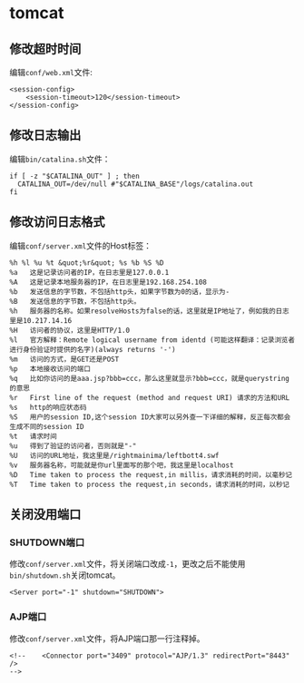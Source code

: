 # tomcat

## 修改超时时间

编辑`conf/web.xml`文件:

```
<session-config>
	<session-timeout>120</session-timeout>
</session-config>
```

## 修改日志输出

编辑`bin/catalina.sh`文件：

```
if [ -z "$CATALINA_OUT" ] ; then
  CATALINA_OUT=/dev/null #"$CATALINA_BASE"/logs/catalina.out
fi
```

## 修改访问日志格式

编辑`conf/server.xml`文件的Host标签：

```
%h %l %u %t &quot;%r&quot; %s %b %S %D
%a   这是记录访问者的IP，在日志里是127.0.0.1
%A   这是记录本地服务器的IP，在日志里是192.168.254.108
%b   发送信息的字节数，不包括http头，如果字节数为0的话，显示为-
%B   发送信息的字节数，不包括http头。
%h   服务器的名称。如果resolveHosts为false的话，这里就是IP地址了，例如我的日志里是10.217.14.16
%H   访问者的协议，这里是HTTP/1.0
%l   官方解释：Remote logical username from identd (可能这样翻译：记录浏览者进行身份验证时提供的名字)(always returns '-')
%m   访问的方式，是GET还是POST
%p   本地接收访问的端口 
%q   比如你访问的是aaa.jsp?bbb=ccc，那么这里就显示?bbb=ccc，就是querystring的意思
%r   First line of the request (method and request URI) 请求的方法和URL
%s   http的响应状态码 
%S   用户的session ID,这个session ID大家可以另外查一下详细的解释，反正每次都会生成不同的session ID
%t   请求时间
%u   得到了验证的访问者，否则就是"-"
%U   访问的URL地址，我这里是/rightmainima/leftbott4.swf
%v   服务器名称，可能就是你url里面写的那个吧，我这里是localhost
%D   Time taken to process the request,in millis，请求消耗的时间，以毫秒记
%T   Time taken to process the request,in seconds，请求消耗的时间，以秒记
```

## 关闭没用端口

### SHUTDOWN端口

修改`conf/server.xml`文件，将关闭端口改成`-1`，更改之后不能使用`bin/shutdown.sh`关闭tomcat。

```
<Server port="-1" shutdown="SHUTDOWN">
```

### AJP端口

修改`conf/server.xml`文件，将AJP端口那一行注释掉。

```
<!--    <Connector port="3409" protocol="AJP/1.3" redirectPort="8443" />
-->
```
